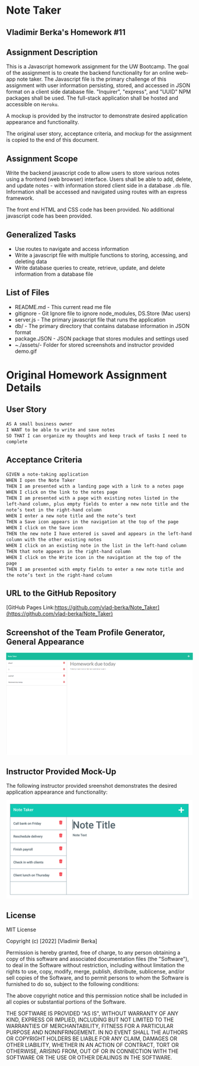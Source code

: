# Note Taker
## Vladimir Berka's Homework #11

## Assignment Description
This is a Javascript homework assignment for the UW Bootcamp. The goal of the assignment is to create the backend functionality for an online web-app note taker. The Javascript file is the primary challenge of this assignment with user information persisting, stored, and accessed in JSON format on a client side database file. "Inquirer", "express", and "UUID" NPM packages shall be used. The full-stack application shall be hosted and accessible on `Heroku`.

A mockup is provided by the instructor to demonstrate desired application appearance and functionality.

The original user story, acceptance criteria, and mockup for the assignment is copied to the end of this document.

## Assignment Scope
Write the backend javascript code to allow users to store various notes using a frontend (web browser) interface. Users shall be able to add, delete, and update notes - with information stored client side in a database `.db` file. Information shall be accessed and navigated using routes with an express framework.

The front end HTML and CSS code has been provided.
No additional javascript code has been provided.

## Generalized Tasks
- Use routes to navigate and access information
- Write a javascript file with multiple functions to storing, accessing, and deleting data
- Write database queries to create, retrieve, update, and delete information from a database file

## List of Files
* README.md - This current read me file
* gitignore - Git Ignore file to ignore node_modules, DS.Store (Mac users)
* server.js - The primary javascript file that runs the application
* db/ - The primary directory that contains database information in JSON format
* package.JSON - JSON package that stores modules and settings used
* ~./assets/- Folder for stored screenshots and instructor provided demo.gif

# Original Homework Assignment Details

## User Story

```
AS A small business owner
I WANT to be able to write and save notes
SO THAT I can organize my thoughts and keep track of tasks I need to complete
```

## Acceptance Criteria

```
GIVEN a note-taking application
WHEN I open the Note Taker
THEN I am presented with a landing page with a link to a notes page
WHEN I click on the link to the notes page
THEN I am presented with a page with existing notes listed in the left-hand column, plus empty fields to enter a new note title and the note’s text in the right-hand column
WHEN I enter a new note title and the note’s text
THEN a Save icon appears in the navigation at the top of the page
WHEN I click on the Save icon
THEN the new note I have entered is saved and appears in the left-hand column with the other existing notes
WHEN I click on an existing note in the list in the left-hand column
THEN that note appears in the right-hand column
WHEN I click on the Write icon in the navigation at the top of the page
THEN I am presented with empty fields to enter a new note title and the note’s text in the right-hand column
```

## URL to the GitHub Repository

[GitHub Pages Link:https://github.com/vlad-berka/Note_Taker](https://github.com/vlad-berka/Note_Taker)

## Screenshot of the Team Profile Generator, General Appearance

![Vladimir Berka's Note Taker Screenshot, Front End](./assets/Note_Taker_ScreenShot.png "Note Taker, Screenshot, Front End")

## Instructor Provided Mock-Up

The following instructor provided sreenshot demonstrates the desired application appearance and functionality:

![Existing notes are listed in the left-hand column with empty fields on the right-hand side for the new note’s title and text.](./Assets/11-express-homework-demo-01.png)

## License
MIT License

Copyright (c) [2022] [Vladimir Berka]

Permission is hereby granted, free of charge, to any person obtaining a copy
of this software and associated documentation files (the "Software"), to deal
in the Software without restriction, including without limitation the rights
to use, copy, modify, merge, publish, distribute, sublicense, and/or sell
copies of the Software, and to permit persons to whom the Software is
furnished to do so, subject to the following conditions:

The above copyright notice and this permission notice shall be included in all
copies or substantial portions of the Software.

THE SOFTWARE IS PROVIDED "AS IS", WITHOUT WARRANTY OF ANY KIND, EXPRESS OR
IMPLIED, INCLUDING BUT NOT LIMITED TO THE WARRANTIES OF MERCHANTABILITY,
FITNESS FOR A PARTICULAR PURPOSE AND NONINFRINGEMENT. IN NO EVENT SHALL THE
AUTHORS OR COPYRIGHT HOLDERS BE LIABLE FOR ANY CLAIM, DAMAGES OR OTHER
LIABILITY, WHETHER IN AN ACTION OF CONTRACT, TORT OR OTHERWISE, ARISING FROM,
OUT OF OR IN CONNECTION WITH THE SOFTWARE OR THE USE OR OTHER DEALINGS IN THE
SOFTWARE.